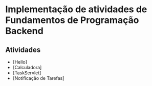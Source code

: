 # Implementação de atividades de Fundamentos de Programação Backend

## Atividades 
* [Hello]
* [Calculadora]
* [TaskServlet]
* [Notificação de Tarefas]
